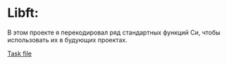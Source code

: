 # Libft:
В этом проекте я перекодировал ряд стандартных функций Cи, чтобы использовать их в будующих проектах.

[Task file](https://github.com/do8rolyuboff/Libft/blob/master/libft.en.pdf)
